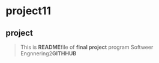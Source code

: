 # project11
## project
> This is **README**file of **final project**
program Softweer Engnnering2**GITHHUB**
